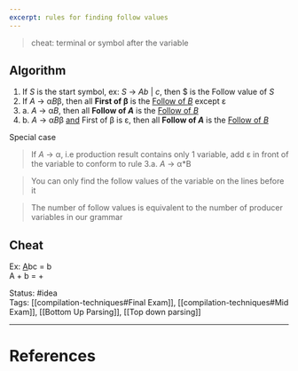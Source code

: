 ```yaml
---
excerpt: rules for finding follow values
---
```

> cheat: terminal or symbol after the variable
## Algorithm
1. If *S* is the start symbol, 
   ex: *S* -> *Ab* | *c*, then $ is the Follow value of *S*
2. If *A* -> α*B*β, then all **First of β** is the <u>Follow of *B*</u> except ε
3. a. *A* -> α*B*, then all **Follow of *A*** is the <u>Follow of *B*</u>
3. b. *A* -> α*B*β <u>and</u> First of β is ε, then all **Follow of *A*** is the <u>Follow of *B*</u>

Special case
> If *A* -> α, i.e production result contains only 1 variable, add ε in front of the variable to conform to rule 3.a. *A* -> α*B

> You can only find the follow values of the variable on the lines before it

> The number of follow values is equivalent to the number of producer variables in our grammar
## Cheat
Ex: 
<u>A</u>bc = b   
A + b = +  

Status: #idea  
Tags:  [[compilation-techniques#Final Exam]], [[compilation-techniques#Mid Exam]], [[Bottom Up Parsing]], [[Top down parsing]]

---
# References
